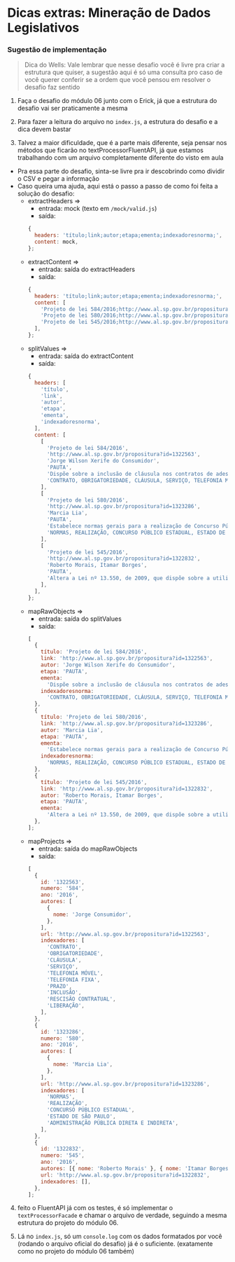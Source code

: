 # Dicas extras: Mineração de Dados Legislativos

### Sugestão de implementação

> Dica do Wells: Vale lembrar que nesse desafio você é livre pra criar a estrutura que quiser, a sugestão aqui é só uma consulta pro caso de você querer conferir se a ordem que você pensou em resolver o desafio faz sentido

1. Faça o desafio do módulo 06 junto com o Erick, já que a estrutura do desafio vai ser praticamente a mesma

2. Para fazer a leitura do arquivo no `index.js`, a estrutura do desafio e a dica devem bastar

3. Talvez a maior dificuldade, que é a parte mais diferente, seja pensar nos métodos que ficarão no textProcessorFluentAPI, já que estamos trabalhando com um arquivo completamente diferente do visto em aula

- Pra essa parte do desafio, sinta-se livre pra ir descobrindo como dividir o CSV e pegar a informação
- Caso queira uma ajuda, aqui está o passo a passo de como foi feita a solução do desafio:
  - extractHeaders =>
    - entrada: mock (texto em `/mock/valid.js`)
    - saída:
    ```js
    {
      headers: 'título;link;autor;etapa;ementa;indexadoresnorma;',
      content: mock,
    };
    ```
  - extractContent =>
    - entrada: saída do extractHeaders
    - saída:
    ```js
    {
      headers: 'título;link;autor;etapa;ementa;indexadoresnorma;',
      content: [
        'Projeto de lei 584/2016;http://www.al.sp.gov.br/propositura?id=1322563;Jorge Wilson Xerife do Consumidor;PAUTA;Dispõe sobre a inclusão de cláusula nos contratos de adesão aos serviços de telefonia fixa, de telefonia móvel e de banda larga móvel, e dá outras providências.;CONTRATO, OBRIGATORIEDADE, CLÁUSULA, SERVIÇO, TELEFONIA MÓVEL, TELEFONIA FIXA, PRAZO, INCLUSÃO, RESCISÃO CONTRATUAL, LIBERAÇÃO;',
        'Projeto de lei 580/2016;http://www.al.sp.gov.br/propositura?id=1323286;Marcia Lia;PAUTA;Estabelece normas gerais para a realização de Concurso Público pela Administração Pública Direta e Indireta do Estado.;NORMAS, REALIZAÇÃO, CONCURSO PÚBLICO ESTADUAL, ESTADO DE SÃO PAULO, ADMINISTRAÇÃO PÚBLICA DIRETA E INDIRETA;',
        'Projeto de lei 545/2016;http://www.al.sp.gov.br/propositura?id=1322832;Roberto Morais, Itamar Borges;PAUTA;Altera a Lei nº 13.550, de 2009, que dispõe sobre a utilização e proteção da vegetação nativa do Bioma Cerrado no Estado de São Paulo.;',
      ],
    };
    ```
  - splitValues =>
    - entrada: saída do extractContent
    - saída:
    ```js
    {
      headers: [
        'título',
        'link',
        'autor',
        'etapa',
        'ementa',
        'indexadoresnorma',
      ],
      content: [
        [
          'Projeto de lei 584/2016',
          'http://www.al.sp.gov.br/propositura?id=1322563',
          'Jorge Wilson Xerife do Consumidor',
          'PAUTA',
          'Dispõe sobre a inclusão de cláusula nos contratos de adesão aos serviços de telefonia fixa, de telefonia móvel e de banda larga móvel, e dá outras providências.',
          'CONTRATO, OBRIGATORIEDADE, CLÁUSULA, SERVIÇO, TELEFONIA MÓVEL, TELEFONIA FIXA, PRAZO, INCLUSÃO, RESCISÃO CONTRATUAL, LIBERAÇÃO',
        ],
        [
          'Projeto de lei 580/2016',
          'http://www.al.sp.gov.br/propositura?id=1323286',
          'Marcia Lia',
          'PAUTA',
          'Estabelece normas gerais para a realização de Concurso Público pela Administração Pública Direta e Indireta do Estado.',
          'NORMAS, REALIZAÇÃO, CONCURSO PÚBLICO ESTADUAL, ESTADO DE SÃO PAULO, ADMINISTRAÇÃO PÚBLICA DIRETA E INDIRETA',
        ],
        [
          'Projeto de lei 545/2016',
          'http://www.al.sp.gov.br/propositura?id=1322832',
          'Roberto Morais, Itamar Borges',
          'PAUTA',
          'Altera a Lei nº 13.550, de 2009, que dispõe sobre a utilização e proteção da vegetação nativa do Bioma Cerrado no Estado de São Paulo.',
        ],
      ],
    };
    ```
  - mapRawObjects =>
    - entrada: saída do splitValues
    - saída:
    ```js
    [
      {
        título: 'Projeto de lei 584/2016',
        link: 'http://www.al.sp.gov.br/propositura?id=1322563',
        autor: 'Jorge Wilson Xerife do Consumidor',
        etapa: 'PAUTA',
        ementa:
          'Dispõe sobre a inclusão de cláusula nos contratos de adesão aos serviços de telefonia fixa, de telefonia móvel e de banda larga móvel, e dá outras providências.',
        indexadoresnorma:
          'CONTRATO, OBRIGATORIEDADE, CLÁUSULA, SERVIÇO, TELEFONIA MÓVEL, TELEFONIA FIXA, PRAZO, INCLUSÃO, RESCISÃO CONTRATUAL, LIBERAÇÃO',
      },
      {
        título: 'Projeto de lei 580/2016',
        link: 'http://www.al.sp.gov.br/propositura?id=1323286',
        autor: 'Marcia Lia',
        etapa: 'PAUTA',
        ementa:
          'Estabelece normas gerais para a realização de Concurso Público pela Administração Pública Direta e Indireta do Estado.',
        indexadoresnorma:
          'NORMAS, REALIZAÇÃO, CONCURSO PÚBLICO ESTADUAL, ESTADO DE SÃO PAULO, ADMINISTRAÇÃO PÚBLICA DIRETA E INDIRETA',
      },
      {
        título: 'Projeto de lei 545/2016',
        link: 'http://www.al.sp.gov.br/propositura?id=1322832',
        autor: 'Roberto Morais, Itamar Borges',
        etapa: 'PAUTA',
        ementa:
          'Altera a Lei nº 13.550, de 2009, que dispõe sobre a utilização e proteção da vegetação nativa do Bioma Cerrado no Estado de São Paulo.',
      },
    ];
    ```
  - mapProjects =>
    - entrada: saída do mapRawObjects
    - saída:
    ```js
    [
      {
        id: '1322563',
        numero: '584',
        ano: '2016',
        autores: [
          {
            nome: 'Jorge Consumidor',
          },
        ],
        url: 'http://www.al.sp.gov.br/propositura?id=1322563',
        indexadores: [
          'CONTRATO',
          'OBRIGATORIEDADE',
          'CLÁUSULA',
          'SERVIÇO',
          'TELEFONIA MÓVEL',
          'TELEFONIA FIXA',
          'PRAZO',
          'INCLUSÃO',
          'RESCISÃO CONTRATUAL',
          'LIBERAÇÃO',
        ],
      },
      {
        id: '1323286',
        numero: '580',
        ano: '2016',
        autores: [
          {
            nome: 'Marcia Lia',
          },
        ],
        url: 'http://www.al.sp.gov.br/propositura?id=1323286',
        indexadores: [
          'NORMAS',
          'REALIZAÇÃO',
          'CONCURSO PÚBLICO ESTADUAL',
          'ESTADO DE SÃO PAULO',
          'ADMINISTRAÇÃO PÚBLICA DIRETA E INDIRETA',
        ],
      },
      {
        id: '1322832',
        numero: '545',
        ano: '2016',
        autores: [{ nome: 'Roberto Morais' }, { nome: 'Itamar Borges' }],
        url: 'http://www.al.sp.gov.br/propositura?id=1322832',
        indexadores: [],
      },
    ];
    ```

4. feito o FluentAPI já com os testes, é só implementar o `textProcessorFacade` e chamar o arquivo de verdade, seguindo a mesma estrutura do projeto do módulo 06.

5. Lá no `index.js`, só um `console.log` com os dados formatados por você (rodando o arquivo oficial do desafio) já é o suficiente. (exatamente como no projeto do módulo 06 também)
